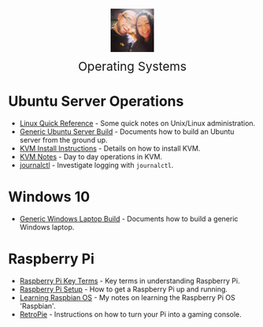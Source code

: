 <img
    src="./images/BrentAndMandi.jpg"
    width="88"
    style="display: block; width: 88px; margin: auto; margin-bottom: 1em"
/><span style="display: block; text-align: center; font-size: 1.75em;"> Operating Systems </span>

# Ubuntu Server Operations
- [Linux Quick Reference](/operating_systems/ubuntu/linux_notes) - Some quick notes on Unix/Linux administration.
- [Generic Ubuntu Server Build](/operating_systems/ubuntu/server_build) - Documents how to build an Ubuntu server from the ground up.
- [KVM Install Instructions](/operating_systems/ubuntu/package_install/kvm_install) - Details on how to install KVM.
- [KVM Notes](/operating_systems/ubuntu/package_operations/kvm_notes) - Day to day operations in KVM.
- [journalctl](/operating_systems/ubuntu/package_operations/journalctl) - Investigate logging with `journalctl`.

# Windows 10
- [Generic Windows Laptop Build](/operating_systems/windows/windows_laptop_build) - Documents how to build a generic Windows laptop.

# Raspberry Pi
- [Raspberry Pi Key Terms](/operating_systems/raspberry_pi/raspberry_pi_key_terms) - Key terms in understanding Raspberry Pi.
- [Raspberry Pi Setup](/operating_systems/raspberry_pi/raspberry_pi_install) - How to get a Raspberry Pi up and running. 
- [Learning Raspbian OS](/operating_systems/raspberry_pi/raspbian) - My notes on learning the Raspberry Pi OS 'Raspbian'. 
- [RetroPie](/operating_systems/raspberry_pi/retropie) - Instructions on how to turn your Pi into a gaming console.